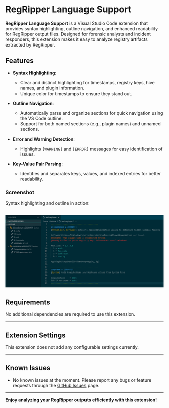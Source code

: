 # RegRipper Language Support

**RegRipper Language Support** is a Visual Studio Code extension that provides syntax highlighting, outline navigation, and enhanced readability for RegRipper output files. Designed for forensic analysts and incident responders, this extension makes it easy to analyze registry artifacts extracted by RegRipper.

## Features

- **Syntax Highlighting**:
  - Clear and distinct highlighting for timestamps, registry keys, hive names, and plugin information.
  - Unique color for timestamps to ensure they stand out.
  
- **Outline Navigation**:
  - Automatically parse and organize sections for quick navigation using the VS Code outline.
  - Support for both named sections (e.g., plugin names) and unnamed sections.

- **Error and Warning Detection**:
  - Highlights `[WARNING]` and `[ERROR]` messages for easy identification of issues.

- **Key-Value Pair Parsing**:
  - Identifies and separates keys, values, and indexed entries for better readability.

### Screenshot
Syntax highlighting and outline in action:

![img/screenshot.png](https://github.com/teismar/regripper-syntax-for-vscode/blob/main/img/screenshot.png?raw=true)
---

## Requirements

No additional dependencies are required to use this extension.

---

## Extension Settings

This extension does not add any configurable settings currently.

---

## Known Issues

- No known issues at the moment. Please report any bugs or feature requests through the [GitHub Issues](https://github.com/teismar/regripper-syntax-for-vscode/issues) page.

---

**Enjoy analyzing your RegRipper outputs efficiently with this extension!**